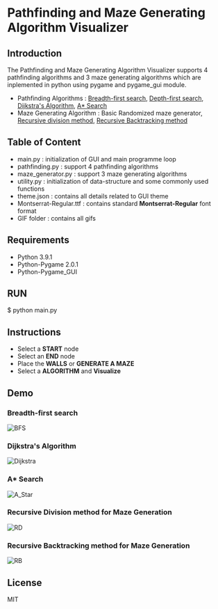 # Pathfinding and Maze Generating Algorithm Visualizer

## Introduction 
The Pathfinding and Maze Generating Algorithm Visualizer supports 4 pathfinding algorithms and 3 maze generating algorithms which are inplemented in python using pygame and pygame_gui module.  
- Pathfinding Algorithms : [Breadth-first search], [Depth-first search], [Dijkstra's Algorithm], [A* Search]
- Maze Generating Algorithm : Basic Randomized maze generator, [Recursive division method], [Recursive Backtracking method]
## Table of Content
- main.py : initialization of GUI and main programme loop
- pathfinding.py : support 4 pathfinding algorithms
- maze_generator.py : support 3 maze generating algorithms
- utility.py : initialization of data-structure and some commonly used functions
- theme.json : contains all details related to GUI theme
- Montserrat-Regular.ttf : contains standard **Montserrat-Regular** font format
- GIF folder : contains all gifs

## Requirements
- Python 3.9.1
- Python-Pygame 2.0.1
- Python-Pygame_GUI 

## RUN
$ python main.py

## Instructions 
- Select a **START** node
- Select an **END** node
- Place the **WALLS** or **GENERATE A MAZE**
- Select a **ALGORITHM** and **Visualize**

## Demo
### Breadth-first search
![BFS](https://user-images.githubusercontent.com/57232967/108251997-207fda80-717e-11eb-8acd-4fb3992fef38.gif)
### Dijkstra's Algorithm
![Dijkstra](https://user-images.githubusercontent.com/57232967/108252165-52913c80-717e-11eb-9658-40cd300108c1.gif)
### A* Search
![A_Star](https://user-images.githubusercontent.com/57232967/108252206-6341b280-717e-11eb-9e81-008a901fc36b.gif)
### Recursive Division method for Maze Generation
![RD](https://user-images.githubusercontent.com/57232967/108252584-d3e8cf00-717e-11eb-9c7f-66b1196d06ec.gif)
### Recursive Backtracking method for Maze Generation
![RB](https://user-images.githubusercontent.com/57232967/108252725-fbd83280-717e-11eb-98ba-d316037cc95b.gif)

## License
MIT





[Breadth-first search]: <https://en.wikipedia.org/wiki/Breadth-first_search>
[Depth-first search]: <https://en.wikipedia.org/wiki/Depth-first_search>
[Dijkstra's Algorithm]: <https://en.wikipedia.org/wiki/Dijkstra%27s_algorithm>
[A* Search]: <https://en.wikipedia.org/wiki/A*_search_algorithm>
[Recursive division method]: <https://en.wikipedia.org/wiki/Maze_generation_algorithm>
[Recursive Backtracking method]: <https://en.wikipedia.org/wiki/Maze_generation_algorithm>

